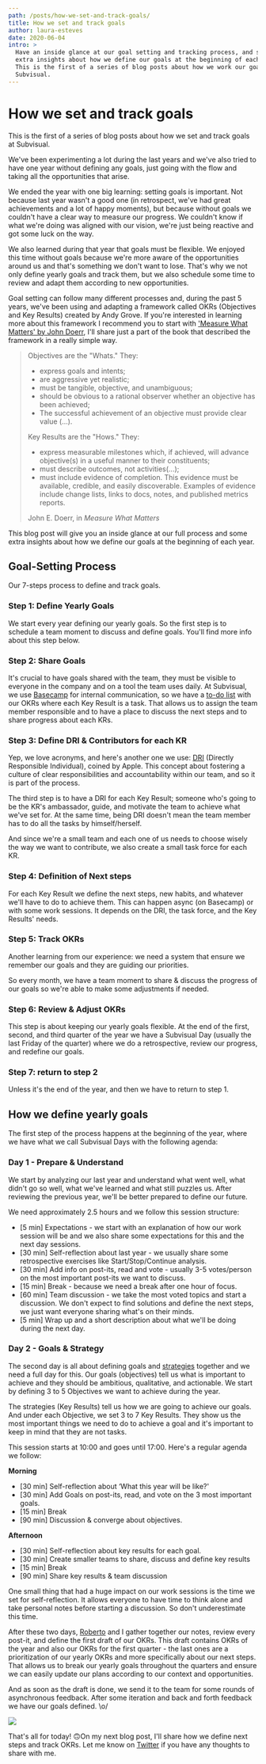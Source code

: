```yaml
---
path: /posts/how-we-set-and-track-goals/
title: How we set and track goals
author: laura-esteves
date: 2020-06-04
intro: >
  Have an inside glance at our goal setting and tracking process, and some
  extra insights about how we define our goals at the beginning of each year.
  This is the first of a series of blog posts about how we work our goals at
  Subvisual.
---
```


# How we set and track goals

This is the first of a series of blog posts about how we set and track goals at
Subvisual.

We've been experimenting a lot during the last years and we've also tried to
have one year without defining any goals, just going with the flow and taking
all the opportunities that arise.

We ended the year with one big learning: setting goals is important. Not
because last year wasn't a good one (in retrospect, we've had great
achievements and a lot of happy moments), but because without goals we couldn't
have a clear way to measure our progress. We couldn't know if what we're doing
was aligned with our vision, we're just being reactive and got some luck on the
way.

We also learned during that year that goals must be flexible. We enjoyed this
time without goals because we're more aware of the opportunities around us and
that's something we don't want to lose. That's why we not only define yearly
goals and track them, but we also schedule some time to review and adapt them
according to new opportunities.

Goal setting can follow many different processes and, during the past 5 years,
we've been using and adapting a framework called OKRs (Objectives and Key
Results) created by Andy Grove. If you're interested in learning more about
this framework I recommend you to start with ['Measure What Matters' by John
Doerr], I'll share just a part of the book that described the framework in a
really simple way.

> Objectives are the "Whats." They:
> - express goals and intents;
> - are aggressive yet realistic;
> - must be tangible, objective, and unambiguous;
> - should be obvious to a rational observer whether an objective has been
>   achieved;
> - The successful achievement of an objective must provide clear value (...).
>
> Key Results are the "Hows." They:
> - express measurable milestones which, if achieved, will advance objective(s)
>   in a useful manner to their constituents;
> - must describe outcomes, not activities(...);
> - must include evidence of completion. This evidence must be available,
>   credible, and easily discoverable. Examples of evidence include change
>   lists, links to docs, notes, and published metrics reports.
>
> John E. Doerr, in _Measure What Matters_

This blog post will give you an inside glance at our full process and some
extra insights about how we define our goals at the beginning of each year.


## Goal-Setting Process

Our 7-steps process to define and track goals.


### Step 1: Define Yearly Goals

We start every year defining our yearly goals. So the first step is to schedule
a team moment to discuss and define goals. You'll find more info about this
step below.


### Step 2: Share Goals

It's crucial to have goals shared with the team, they must be visible to
everyone in the company and on a tool the team uses daily. At Subvisual, we use
[Basecamp] for internal communication, so we have a [to-do
list][Basecamp-todo-list] with our OKRs where each Key Result is a task.  That
allows us to assign the team member responsible and to have a place to discuss
the next steps and to share progress about each KRs.


### Step 3: Define DRI & Contributors for each KR

Yep, we love acronyms, and here's another one we use: [DRI][DRI] (Directly
Responsible Individual), coined by Apple. This concept about fostering a
culture of clear responsibilities and accountability within our team, and so it
is part of the process.

The third step is to have a DRI for each Key Result; someone who's going to be
the KR's ambassador, guide, and motivate the team to achieve what we've set
for. At the same time, being DRI doesn't mean the team member has to do all the
  tasks by himself/herself.

And since we're a small team and each one of us needs to choose wisely the way
we want to contribute, we also create a small task force for each KR.


### Step 4: Definition of Next steps

For each Key Result we define the next steps, new habits, and whatever we'll
have to do to achieve them. This can happen async (on Basecamp) or with some
work sessions. It depends on the DRI, the task force, and the Key Results'
needs.


### Step 5: Track OKRs

Another learning from our experience: we need a system that ensure we remember
our goals and they are guiding our priorities.

So every month, we have a team moment to share & discuss the progress of our
goals so we're able to make some adjustments if needed.

### Step 6: Review & Adjust OKRs

This step is about keeping our yearly goals flexible. At the end of the first,
second, and third quarter of the year we have a Subvisual Day (usually the last
Friday of the quarter) where we do a retrospective, review our progress, and
redefine our goals.


### Step 7: return to step 2

Unless it's the end of the year, and then we have to return to step 1.


## How we define yearly goals

The first step of the process happens at the beginning of the year, where we
have what we call Subvisual Days with the following agenda:


### Day 1 - Prepare & Understand

We start by analyzing our last year and understand what went well, what didn't
go so well, what we've learned and what still puzzles us. After reviewing the
previous year, we'll be better prepared to define our future.

We need approximately 2.5 hours and we follow this session structure:

- [5 min] Expectations - we start with an explanation of how our work session
  will be and we also share some expectations for this and the next day
  sessions.
- [30 min] Self-reflection about last year - we usually share some
  retrospective exercises like Start/Stop/Continue analysis.
- [30 min] Add info on post-its, read and vote - usually 3-5 votes/person on
  the most important post-its we want to discuss.
- [15 min] Break - because we need a break after one hour of focus.
- [60 min] Team discussion - we take the most voted topics and start a
  discussion. We don't expect to find solutions and define the next steps, we
  just want everyone sharing what's on their minds.
- [5 min] Wrap up and a short description about what we'll be doing during the
  next day.


### Day 2 - Goals & Strategy

The second day is all about defining goals and [strategies] together and we
need a full day for this. Our goals (objectives) tell us what is important to
achieve and they should be ambitious, qualitative, and actionable. We start by
defining 3 to 5 Objectives we want to achieve during the year.

The strategies (Key Results) tell us how we are going to achieve our goals. And
under each Objective, we set 3 to 7 Key Results. They show us the most
important things we need to do to achieve a goal and it's important to keep in
mind that they are not tasks.

This session starts at 10:00 and goes until 17:00. Here's a regular agenda we
follow:

**Morning**
- [30 min] Self-reflection about ‘What this year will be like?'
- [30 min] Add Goals on post-its, read, and vote on the 3 most important goals.
- [15 min] Break
- [90 min] Discussion & converge about objectives.

**Afternoon**
- [30 min] Self-reflection about key results for each goal.
- [30 min] Create smaller teams to share, discuss and define key results
- [15 min] Break
- [90 min] Share key results & team discussion

One small thing that had a huge impact on our work sessions is the time we set
for self-reflection. It allows everyone to have time to think alone and take
personal notes before starting a discussion. So don't underestimate this time.

After these two days, [Roberto] and I gather together our notes, review every
post-it, and define the first draft of our OKRs. This draft contains OKRs of
the year and also our OKRs for the first quarter - the last ones are a
prioritization of our yearly OKRs and more specifically about our next steps.
That allows us to break our yearly goals throughout the quarters and ensure we
can easily update our plans according to our context and opportunities.

And as soon as the draft is done, we send it to the team for some rounds of
asynchronous feedback. After some iteration and back and forth feedback we have
our goals defined. \o/

![](./OKRs.gif)

That's all for today! 🙃On my next blog post, I'll share how we define next
steps and track OKRs. Let me know on [Twitter] if you have any thoughts to
share with me.

['Measure What Matters' by John Doerr]: https://www.goodreads.com/book/show/39286958-measure-what-matters
[Basecamp]: https://basecamp.com/
[Basecamp-todo-list]: https://3.basecamp-help.com/article/48-to-dos
[DRI]: https://www.youtube.com/watch?v=xCqKmhCBtJk
[strategies]: https://www.youtube.com/watch?v=8dsFo8TMD4k
[Roberto]: https://twitter.com/rmdgb
[twitter]: https://twitter.com/lauraeesteves
